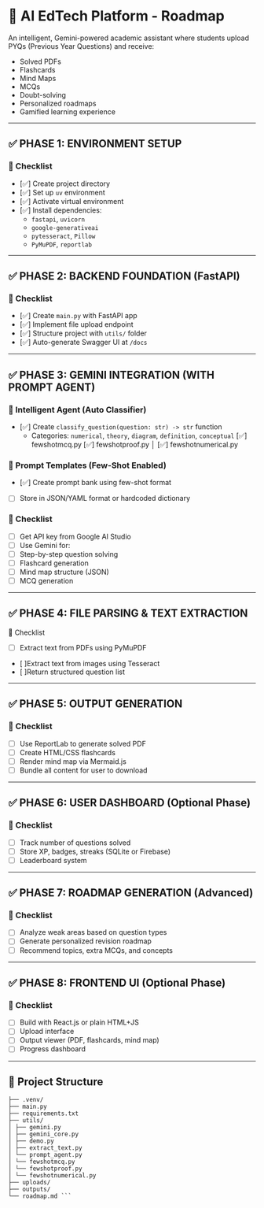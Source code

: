 # 🧭 AI EdTech Platform - Roadmap

An intelligent, Gemini-powered academic assistant where students upload PYQs (Previous Year Questions) and receive:
- Solved PDFs
- Flashcards
- Mind Maps
- MCQs
- Doubt-solving
- Personalized roadmaps
- Gamified learning experience

---

## ✅ PHASE 1: ENVIRONMENT SETUP

### 📌 Checklist
- [✅] Create project directory
- [✅] Set up `uv` environment
- [✅] Activate virtual environment
- [✅] Install dependencies:
  - `fastapi`, `uvicorn`
  - `google-generativeai`
  - `pytesseract`, `Pillow`
  - `PyMuPDF`, `reportlab`

---

## ✅ PHASE 2: BACKEND FOUNDATION (FastAPI)

### 📌 Checklist
- [✅] Create `main.py` with FastAPI app
- [✅] Implement file upload endpoint
- [✅] Structure project with `utils/` folder
- [✅] Auto-generate Swagger UI at `/docs`

---

## ✅ PHASE 3: GEMINI INTEGRATION (WITH PROMPT AGENT)

### 🧠 Intelligent Agent (Auto Classifier)
- [✅] Create `classify_question(question: str) -> str` function
  - Categories: `numerical`, `theory`, `diagram`, `definition`, `conceptual`
  [✅] fewshotmcq.py
  [✅] fewshotproof.py
│ [✅] fewshotnumerical.py

### 🔮 Prompt Templates (Few-Shot Enabled)
- [✅] Create prompt bank using few-shot format
- [ ] Store in JSON/YAML format or hardcoded dictionary

### 📌 Checklist
- [ ] Get API key from Google AI Studio
- [ ] Use Gemini for:
- [ ] Step-by-step question solving
- [ ] Flashcard generation
- [ ] Mind map structure (JSON)
- [ ] MCQ generation

---

## ✅ PHASE 4: FILE PARSING & TEXT EXTRACTION
📌 Checklist
- [ ] Extract text from PDFs using PyMuPDF
- [ ]Extract text from images using Tesseract
- [ ]Return structured question list

---

## ✅ PHASE 5: OUTPUT GENERATION

### 📌 Checklist
- [ ] Use ReportLab to generate solved PDF
- [ ] Create HTML/CSS flashcards
- [ ] Render mind map via Mermaid.js
- [ ] Bundle all content for user to download

---

## ✅ PHASE 6: USER DASHBOARD (Optional Phase)

### 📌 Checklist
- [ ] Track number of questions solved
- [ ] Store XP, badges, streaks (SQLite or Firebase)
- [ ] Leaderboard system

---

## ✅ PHASE 7: ROADMAP GENERATION (Advanced)

### 📌 Checklist
- [ ] Analyze weak areas based on question types
- [ ] Generate personalized revision roadmap
- [ ] Recommend topics, extra MCQs, and concepts

---

## ✅ PHASE 8: FRONTEND UI (Optional Phase)

### 📌 Checklist
- [ ] Build with React.js or plain HTML+JS
- [ ] Upload interface
- [ ] Output viewer (PDF, flashcards, mind map)
- [ ] Progress dashboard

---

## 🧩 Project Structure

``` ai-edtech-platform/
├── .venv/
├── main.py
├── requirements.txt
├── utils/
│ ├── gemini.py
│ ├── gemini_core.py
│ ├── demo.py
│ ├── extract_text.py
│ └── prompt_agent.py
│ └── fewshotmcq.py
│ └── fewshotproof.py
│ └── fewshotnumerical.py
├── uploads/
├── outputs/
└── roadmap.md ```